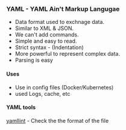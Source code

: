 ### YAML - YAML Ain't Markup Langugae

- Data format used to exchnage data.
- Similar to XML & JSON.
- We can't add commands.
- Simple and easy to read.
- Strict syntax - (Indentation)
- More powerful to represent complex data.
- Parsing is easy


#### Uses

- Use in config files (Docker/Kubernetes)
- used Logs, cache, etc

#### YAML tools
[yamllint](http://www.yamllint.com/) - Check the the format of the file